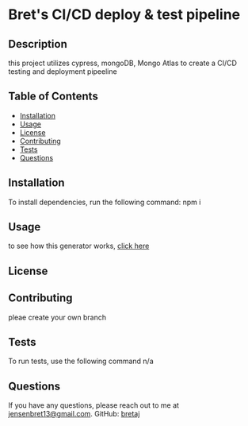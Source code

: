 # Bret's CI/CD deploy & test pipeline 

## Description

this project utilizes cypress, mongoDB, Mongo Atlas to create a CI/CD testing and deployment pipeeline

## Table of Contents
- [Installation](#installation)
- [Usage](#usage)
- [License](#license)
- [Contributing](#contributing)
- [Tests](#tests)
- [Questions](#questions)

## Installation
To install dependencies, run the following command:
npm i
   
## Usage
to see how this generator works, [click here](https://drive.google.com/file/d/1exFboDHw2cVBXYTBU3xhJlGRIF_zXPIJ/view?usp=sharing)
## License

## Contributing 
pleae create your own branch

## Tests
To run tests, use the following command 
n/a
    
## Questions

If you have any questions, please reach out to me at 
[jensenbret13@gmail.com](mailto:jensenbret13@gmail.com).
GitHub: [bretaj](https://github.com/bretaj)

